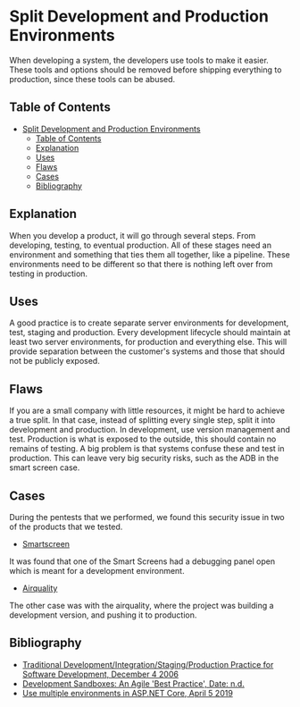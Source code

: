 # Split Development and Production Environments

When developing a system, the developers use tools to make it easier. These tools and options should be removed before shipping everything to production, since these tools can be abused.

## Table of Contents

- [Split Development and Production Environments](#split-development-and-production-environments)
  - [Table of Contents](#table-of-contents)
  - [Explanation](#explanation)
  - [Uses](#uses)
  - [Flaws](#flaws)
  - [Cases](#cases)
  - [Bibliography](#bibliography)

## Explanation

When you develop a product, it will go through several steps. From developing, testing, to eventual production. All of these stages need an environment and something that ties them all together, like a pipeline. These environments need to be different so that there is nothing left over from testing in production.

## Uses

A good practice is to create separate server environments for development, test, staging and production. Every development lifecycle should maintain at least two server environments, for production and everything else. This will provide separation between the customer's systems and those that should not be publicly exposed.

## Flaws

If you are a small company with little resources, it might be hard to achieve a true split. In that case, instead of splitting every single step, split it into development and production. In development, use version management and test. Production is what is exposed to the outside, this should contain no remains of testing. A big problem is that systems confuse these and test in production. This can leave very big security risks, such as the ADB in the smart screen case.

## Cases

During the pentests that we performed, we found this security issue in two of the products that we tested.

- [Smartscreen](cases/smartscreen#Vulnerabilities)
  
It was found that one of the Smart Screens had a debugging panel open which is meant for a development environment.

- [Airquality](cases/airquality#Vulnerabilities)

The other case was with the airquality, where the project was building a development version, and pushing it to production.

## Bibliography

 - [Traditional Development/Integration/Staging/Production Practice for Software Development, December 4 2006](https://dltj.org/article/software-development-practice/)
- [Development Sandboxes: An Agile 'Best Practice', Date: n.d.](https://www.enisa.europa.eu/publications/baseline-security-recommendations-for-iot)
- [Use multiple environments in ASP.NET Core, April 5 2019](https://www.enisa.europa.eu/publications/baseline-security-recommendations-for-iot)
